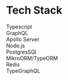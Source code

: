 # Tech Stack

Typescript<br />
GraphQL<br />
Apollo Server<br />
Node.js<br />
PostgresSQl<br />
MikroORM/TypeORM<br />
Redis<br />
TypeGraphQL<br />
